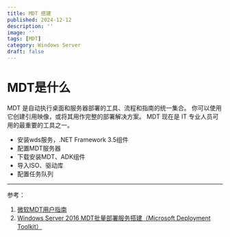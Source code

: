 ```yaml
---
title: MDT 搭建
published: 2024-12-12
description: ''
image: ''
tags: [MDT]
category: Windows Server
draft: false 
---
```


# MDT是什么

MDT 是自动执行桌面和服务器部署的工具、流程和指南的统一集合。 你可以使用它创建引用映像，或将其用作完整的部署解决方案。 MDT 现在是 IT 专业人员可用的最重要的工具之一。

- 安装wds服务，.NET Framework 3.5组件
- 配置MDT服务器
- 下载安装MDT、ADK组件
- 导入ISO、驱动库
- 配置任务队列

---

参考：

1. [微软MDT用户指南](https://learn.microsoft.com/zh-cn/mem/configmgr/mdt/use-the-mdt)
2. [Windows Server 2016 MDT批量部署服务搭建（Microsoft Deployment Toolkit）](https://www.cnblogs.com/im17me/p/17393819.html)
